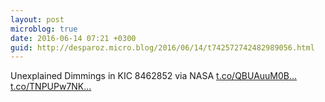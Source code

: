 ```yaml
---
layout: post
microblog: true
date: 2016-06-14 07:21 +0300
guid: http://desparoz.micro.blog/2016/06/14/t742572742482989056.html
---
```

Unexplained Dimmings in KIC 8462852  via NASA [t.co/QBUAuuM0B...](https://t.co/QBUAuuM0Bj) [t.co/TNPUPw7NK...](https://t.co/TNPUPw7NKV)
